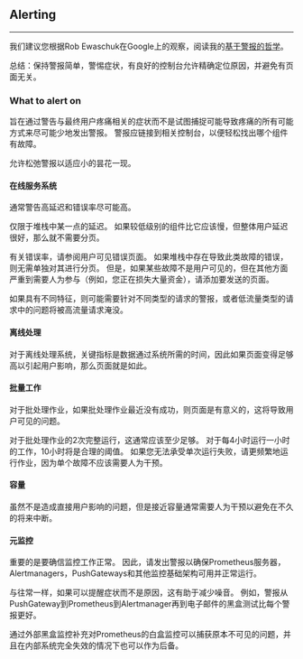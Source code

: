 ## Alerting
---
我们建议您根据Rob Ewaschuk在Google上的观察，阅读我的[基于警报的哲学](https://docs.google.com/document/d/199PqyG3UsyXlwieHaqbGiWVa8eMWi8zzAn0YfcApr8Q/edit)。

总结：保持警报简单，警惕症状，有良好的控制台允许精确定位原因，并避免有页面无关。

### What to alert on
旨在通过警告与最终用户疼痛相关的症状而不是试图捕捉可能导致疼痛的所有可能方式来尽可能少地发出警报。 警报应链接到相关控制台，以便轻松找出哪个组件有故障。

允许松弛警报以适应小的昙花一现。

#### 在线服务系统

通常警告高延迟和错误率尽可能高。

仅限于堆栈中某一点的延迟。 如果较低级别的组件比它应该慢，但整体用户延迟很好，那么就不需要分页。

有关错误率，请参阅用户可见错误页面。 如果堆栈中存在导致此类故障的错误，则无需单独对其进行分页。 但是，如果某些故障不是用户可见的，但在其他方面严重到需要人为参与（例如，您正在损失大量资金），请添加要发送的页面。

如果具有不同特征，则可能需要针对不同类型的请求的警报，或者低流量类型的请求中的问题将被高流量请求淹没。

#### 离线处理

对于离线处理系统，关键指标是数据通过系统所需的时间，因此如果页面变得足够高以引起用户影响，那么页面就是如此。

#### 批量工作

对于批处理作业，如果批处理作业最近没有成功，则页面是有意义的，这将导致用户可见的问题。

对于批处理作业的2次完整运行，这通常应该至少足够。 对于每4小时运行一小时的工作，10小时将是合理的阈值。 如果您无法承受单次运行失败，请更频繁地运行作业，因为单个故障不应该需要人为干预。

#### 容量

虽然不是造成直接用户影响的问题，但是接近容量通常需要人为干预以避免在不久的将来中断。

#### 元监控

重要的是要确信监控工作正常。 因此，请发出警报以确保Prometheus服务器，Alertmanagers，PushGateways和其他监控基础架构可用并正常运行。

与往常一样，如果可以提醒症状而不是原因，这有助于减少噪音。 例如，警报从PushGateway到Prometheus到Alertmanager再到电子邮件的黑盒测试比每个警报更好。

通过外部黑盒监控补充对Prometheus的白盒监控可以捕获原本不可见的问题，并且在内部系统完全失效的情况下也可以作为后备。
